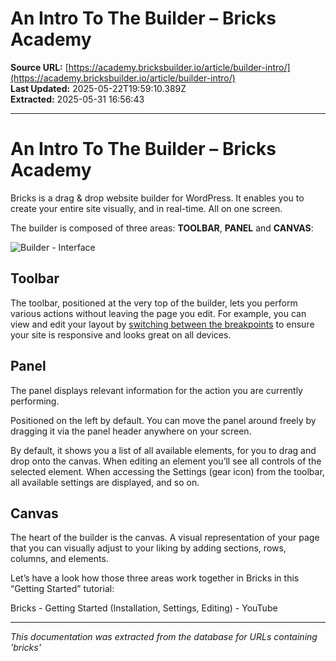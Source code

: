 # An Intro To The Builder – Bricks Academy

**Source URL:** [https://academy.bricksbuilder.io/article/builder-intro/](https://academy.bricksbuilder.io/article/builder-intro/)  
**Last Updated:** 2025-05-22T19:59:10.389Z  
**Extracted:** 2025-05-31 16:56:43

---

# An Intro To The Builder – Bricks Academy

Bricks is a drag & drop website builder for WordPress. It enables you to create your entire site visually, and in real-time. All on one screen.

The builder is composed of three areas: **TOOLBAR**, **PANEL** and **CANVAS**:

![Builder - Interface](https://academy.bricksbuilder.io/wp-content/uploads/2020/04/bricks-academy-builder-interface-1024x576.png)

## Toolbar

The toolbar, positioned at the very top of the builder, lets you perform various actions without leaving the page you edit. For example, you can view and edit your layout by [switching between the breakpoints](https://academy.bricksbuilder.io/article/responsive-editing/) to ensure your site is responsive and looks great on all devices.

## Panel

The panel displays relevant information for the action you are currently performing.

Positioned on the left by default. You can move the panel around freely by dragging it via the panel header anywhere on your screen.

By default, it shows you a list of all available elements, for you to drag and drop onto the canvas. When editing an element you’ll see all controls of the selected element. When accessing the Settings (gear icon) from the toolbar, all available settings are displayed, and so on.

## Canvas

The heart of the builder is the canvas. A visual representation of your page that you can visually adjust to your liking by adding sections, rows, columns, and elements.

Let’s have a look how those three areas work together in Bricks in this “Getting Started” tutorial:

Bricks - Getting Started (Installation, Settings, Editing) - YouTube

[](https://www.youtube.com/watch?t=1224&v=5DGo0AYOJ7s&embeds_referring_euri=https%3A%2F%2Facademy.bricksbuilder.io%2F)

---

*This documentation was extracted from the database for URLs containing 'bricks'*
